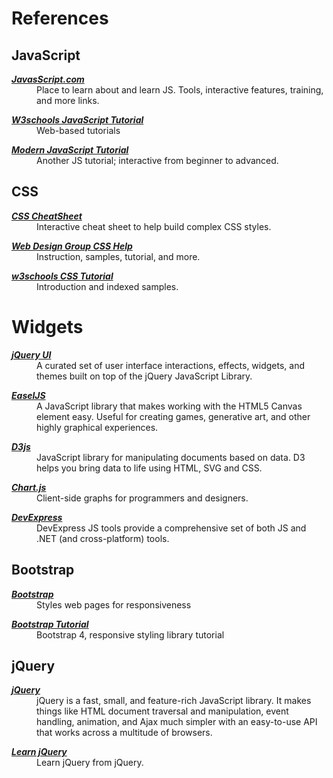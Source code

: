 # References
## <a name='js'>JavaScript</a>
<dl>
<dt style="font-style:italic;font-weight:bold;font-size:14px"><a href="https://www.JavaScript.com/try">JavasScript.com</a></dt>
<dd>Place to learn about and learn JS. Tools, interactive features, training, and more links. </dd>
</dl>
<dl>
<dt style="font-style:italic;font-weight:bold;font-size:14px"><a href="https://www.w3schools.com/js/DEFAULT.asp">W3schools JavaScript Tutorial</a></dt>
<dd>Web-based tutorials</dd>
</dl>
<dl>
<dt style="font-style:italic;font-weight:bold;font-size:14px"><a href="https://javascript.info/">Modern JavaScript Tutorial</a></dt>
<dd>Another JS tutorial; interactive from beginner to advanced.</dd>
</dl>

## <a name="css">CSS</a>
<dl>
<dt style="font-style:italic;font-weight:bold;font-size:14px"><a href="https://htmlcheatsheet.com/css/">CSS CheatSheet</a></dt>
<dd>Interactive cheat sheet to help build complex CSS styles.</dd>
</dl>

<dl>
<dt style="font-style:italic;font-weight:bold;font-size:14px"><a href="https://www.htmlhelp.com/reference/css/">Web Design Group CSS Help</a></dt>
<dd>Instruction, samples, tutorial, and more. </dd>
</dl>
<dl>
<dt style="font-style:italic;font-weight:bold;font-size:14px"><a href="https://www.w3schools.com/Css/css_intro.asp">w3schools CSS Tutorial</a></dt>
<dd>Introduction and indexed samples.</dd>
</dl>

# <a name="widgets">Widgets</a>

<dl>
<dt style="font-style:italic;font-weight:bold;font-size:14px"><a href="https://jqueryui.com/">jQuery UI</a></dt>
<dd>A curated set of user interface interactions, effects, widgets, and themes built on top of the jQuery JavaScript Library.</dd>
</dl>
<dl>
<dt style="font-style:italic;font-weight:bold;font-size:14px"><a href="https://www.createjs.com/easeljs">EaselJS</a></dt>
<dd>A JavaScript library that makes working with the HTML5 Canvas element easy. Useful for creating games, generative art, and other highly graphical experiences.</dd>
</dl>
<dl>
<dt style="font-style:italic;font-weight:bold;font-size:14px"><a href="https://www.slant.co/topics/28/viewpoints/5/~best-javascript-drawing-libraries~d3-js">D3js</a></dt>
<dd>JavaScript library for manipulating documents based on data. D3 helps you bring data to life using HTML, SVG and CSS.</dd>
</dl>
<dl>
<dt style="font-style:italic;font-weight:bold;font-size:14px"><a href="https://www.slant.co/topics/28/viewpoints/26/~best-javascript-drawing-libraries~chart-js">Chart.js</a></dt>
<dd>Client-side graphs for programmers and designers.</dd>
</dl>
<dl>
<dt style="font-style:italic;font-weight:bold;font-size:14px"><a href="https://js.devexpress.com/Demos/WidgetsGallery/">DevExpress</a></dt>
<dd>DevExpress JS tools provide a comprehensive set of both JS and .NET (and cross-platform) tools.</dd>
</dl>

## Bootstrap
<dl>
<dt style="font-style:italic;font-weight:bold;font-size:14px"><a href="https://getboostrap.com">Bootstrap</a></dt>
<dd>Styles web pages for responsiveness</dd>
</dl>

<dl>
<dt style="font-style:italic;font-weight:bold;font-size:14px"><a href="https://www.w3schools.com/bootstrap4/default.asp">Bootstrap Tutorial</a></dt>
<dd>Bootstrap 4, responsive styling library tutorial</dd>
</dl>

## jQuery
<dl>
<dt style="font-style:italic;font-weight:bold;font-size:14px"><a href="https://jquery.com/">jQuery</a></dt>
<dd>jQuery is a fast, small, and feature-rich JavaScript library. It makes things like HTML document traversal and manipulation, event handling, animation, and Ajax much simpler with an easy-to-use API that works across a multitude of browsers. </dd>
</dl>

<dl>
<dt style="font-style:italic;font-weight:bold;font-size:14px"><a href="https://learn.jquery.com/">Learn jQuery</a></dt>
<dd>Learn jQuery from jQuery.</dd>
</dl>